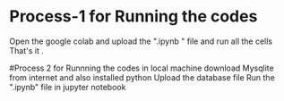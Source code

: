 # Process-1  for Running the codes
Open the google colab
and upload the ".ipynb " file and run all the cells
That's it .

#Process 2 for Runnning the codes in local machine
download Mysqlite from internet
and also installed python
Upload the database file
Run the ".ipynb" file in jupyter notebook 
